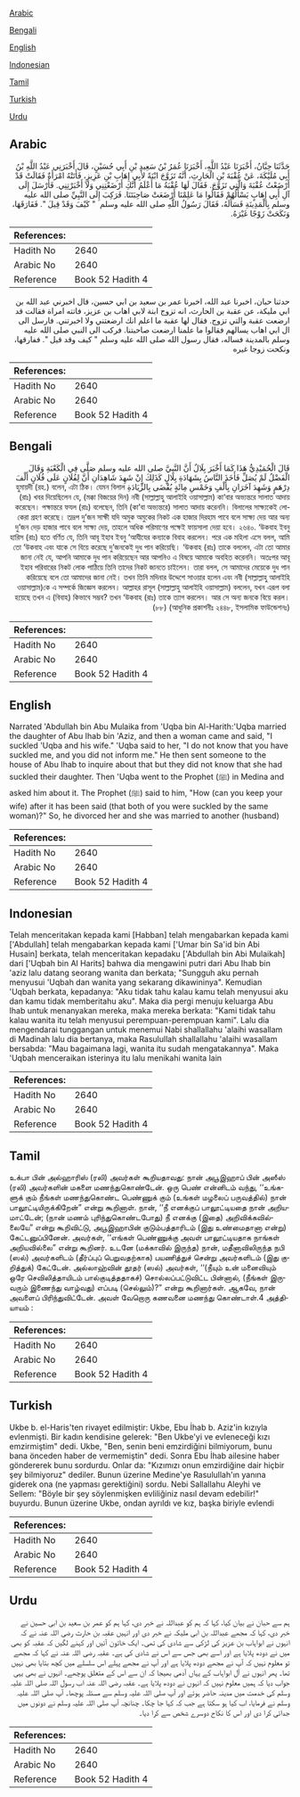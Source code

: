[Arabic](#arabic)

[Bengali](#bengali)

[English](#english)

[Indonesian](#indonesian)

[Tamil](#tamil)

[Turkish](#turkish)

[Urdu](#urdu)

## Arabic


<div dir="rtl" lang="ar" style={{fontSize:'larger',backgroundColor:'#f8f9fa',padding:20}}>
حَدَّثَنَا حِبَّانُ، أَخْبَرَنَا عَبْدُ اللَّهِ، أَخْبَرَنَا عُمَرُ بْنُ سَعِيدِ بْنِ أَبِي حُسَيْنٍ، قَالَ أَخْبَرَنِي عَبْدُ اللَّهِ بْنُ أَبِي مُلَيْكَةَ، عَنْ عُقْبَةَ بْنِ الْحَارِثِ، أَنَّهُ تَزَوَّجَ ابْنَةً لأَبِي إِهَابِ بْنِ عَزِيزٍ، فَأَتَتْهُ امْرَأَةٌ فَقَالَتْ قَدْ أَرْضَعْتُ عُقْبَةَ وَالَّتِي تَزَوَّجَ‏.‏ فَقَالَ لَهَا عُقْبَةُ مَا أَعْلَمُ أَنَّكِ أَرْضَعْتِنِي وَلاَ أَخْبَرْتِنِي‏.‏ فَأَرْسَلَ إِلَى آلِ أَبِي إِهَابٍ يَسْأَلُهُمْ فَقَالُوا مَا عَلِمْنَا أَرْضَعَتْ صَاحِبَتَنَا‏.‏ فَرَكِبَ إِلَى النَّبِيِّ صلى الله عليه وسلم بِالْمَدِينَةِ فَسَأَلَهُ، فَقَالَ رَسُولُ اللَّهِ صلى الله عليه وسلم ‏ "‏ كَيْفَ وَقَدْ قِيلَ ‏"‏‏.‏ فَفَارَقَهَا، وَنَكَحَتْ زَوْجًا غَيْرَهُ‏.‏
</div>
<div style={{backgroundColor:'#f8f9fa',padding:20, marginBottom: 10}}><table> <thead> <tr> <th>References:</th> <th></th> </tr> </thead> <tbody><tr><td>Hadith No</td><td>2640</td></tr><tr><td>Arabic No</td><td>2640</td></tr><tr><td>Reference</td><td>Book 52 Hadith 4</td></tr></tbody></table></div>


<div dir="rtl" lang="ar" style={{fontSize:'larger',backgroundColor:'#f8f9fa',padding:20}}>
حدثنا حبان، اخبرنا عبد الله، اخبرنا عمر بن سعيد بن ابي حسين، قال اخبرني عبد الله بن ابي مليكة، عن عقبة بن الحارث، انه تزوج ابنة لابي اهاب بن عزيز، فاتته امراة فقالت قد ارضعت عقبة والتي تزوج. فقال لها عقبة ما اعلم انك ارضعتني ولا اخبرتني. فارسل الى ال ابي اهاب يسالهم فقالوا ما علمنا ارضعت صاحبتنا. فركب الى النبي صلى الله عليه وسلم بالمدينة فساله، فقال رسول الله صلى الله عليه وسلم " كيف وقد قيل ". ففارقها، ونكحت زوجا غيره
</div>
<div style={{backgroundColor:'#f8f9fa',padding:20, marginBottom: 10}}><table> <thead> <tr> <th>References:</th> <th></th> </tr> </thead> <tbody><tr><td>Hadith No</td><td>2640</td></tr><tr><td>Arabic No</td><td>2640</td></tr><tr><td>Reference</td><td>Book 52 Hadith 4</td></tr></tbody></table></div>

## Bengali


<div dir="rtl" lang="bn" style={{fontSize:'larger',backgroundColor:'#f8f9fa',padding:20}}>
قَالَ الْحُمَيْدِيُّ هَذَا كَمَا أَخْبَرَ بِلَالٌ أَنَّ النَّبِيَّ صلى الله عليه وسلم صَلَّى فِي الْكَعْبَةِ وَقَالَ الْفَضْلُ لَمْ يُصَلِّ فَأَخَذَ النَّاسُ بِشَهَادَةِ بِلَالٍ كَذَلِكَ إِنْ شَهِدَ شَاهِدَانِ أَنَّ لِفُلَانٍ عَلَى فُلَانٍ أَلْفَ دِرْهَمٍ وَشَهِدَ آخَرَانِ بِأَلْفٍ وَخَمْسِ مِائَةٍ يُقْضَى بِالزِّيَادَةِ হুমায়দী (রহ.) বলেন, এটা ঠিক। যেমন বিলাল (রাঃ) খবর দিয়েছিলেন যে, (মক্কা বিজয়ের দিন) নবী (সাল্লাল্লাহু আলাইহি ওয়াসাল্লাম) কা‘বার অভ্যন্তরে সালাত আদায় করেছেন। পক্ষান্তরে ফযল (রাঃ) বলেছেন, তিনি (কা’বা অভ্যন্তরে) সালাত আদায় করেননি। বিলালের সাক্ষ্যকেই লোকেরা গ্রহণ করেছে। তদ্রূপ দু’জন সাক্ষী যদি অমুক অমুকের নিকট এক হাজার দিরহাম পাবে বলে সাক্ষ্য দেয় আর অন্য দু’জন দেড় হাজার পাবে বলে সাক্ষ্য দেয়, তাহলে অধিক পরিমাণের পক্ষেই ফায়সালা দেয়া হবে। ২৬৪০. ‘উকবাহ ইবনু হারিস (রাঃ) হতে বর্ণিত যে, তিনি আবূ ইহাব ইবনু ‘আযীযের কন্যাকে বিবাহ করলেন। পরে এক মহিলা এসে বলল, আমি তো ‘উকবাহ এবং যাকে সে বিয়ে করেছে দু’জনকেই দুধ পান করিয়েছি। ‘উকবাহ (রাঃ) তাকে বললেন, এটা তো আমার জানা নেই যে, আপনি আমাকে দুধ পান করিয়েছেন আর আপনিও এ বিষয়ে আমাকে অবহিত করেননি। অতঃপর আবূ ইহাব পরিবারের নিকট লোক পাঠিয়ে তিনি তাদের নিকট জানতে চাইলেন। তারা বলল, সে আমাদের মেয়েকে দুধ পান করিয়েছে বলে তো আমাদের জানা নেই। তখন তিনি মদিনার উদ্দেশে সাওয়ার হলেন এবং নবী (সাল্লাল্লাহু আলাইহি ওয়াসাল্লাম)কে এ সম্পর্কে জিজ্ঞেস করলেন। আল্লাহর রাসূল (সাল্লাল্লাহু আলাইহি ওয়াসাল্লাম) বললেন, যখন এরূপ বলা হয়েছে তখন এ (বিবাহ) কিভাবে সম্ভব? তখন ‘উকবাহ (রাঃ) তাকে ত্যাগ করলেন। আর সে অন্য জনকে বিয়ে করল। (৮৮) (আধুনিক প্রকাশনীঃ ২৪৪৮, ইসলামিক ফাউন্ডেশনঃ)
</div>
<div style={{backgroundColor:'#f8f9fa',padding:20, marginBottom: 10}}><table> <thead> <tr> <th>References:</th> <th></th> </tr> </thead> <tbody><tr><td>Hadith No</td><td>2640</td></tr><tr><td>Arabic No</td><td>2640</td></tr><tr><td>Reference</td><td>Book 52 Hadith 4</td></tr></tbody></table></div>

## English


<div dir="ltr" lang="en" style={{fontSize:'larger',backgroundColor:'#f8f9fa',padding:20}}>
Narrated 'Abdullah bin Abu Mulaika from 'Uqba bin Al-Harith:'Uqba married the daughter of Abu Ihab bin 'Aziz, and then a woman came and said, "I suckled 'Uqba and his wife." 'Uqba said to her, "I do not know that you have suckled me, and you did not inform me." He then sent someone to the house of Abu Ihab to inquire about that but they did not know that she had suckled their daughter. Then 'Uqba went to the Prophet (ﷺ) in Medina and asked him about it. The Prophet (ﷺ) said to him, "How (can you keep your wife) after it has been said (that both of you were suckled by the same woman)?" So, he divorced her and she was married to another (husband)
</div>
<div style={{backgroundColor:'#f8f9fa',padding:20, marginBottom: 10}}><table> <thead> <tr> <th>References:</th> <th></th> </tr> </thead> <tbody><tr><td>Hadith No</td><td>2640</td></tr><tr><td>Arabic No</td><td>2640</td></tr><tr><td>Reference</td><td>Book 52 Hadith 4</td></tr></tbody></table></div>

## Indonesian


<div dir="ltr" lang="id" style={{fontSize:'larger',backgroundColor:'#f8f9fa',padding:20}}>
Telah menceritakan kepada kami [Habban] telah mengabarkan kepada kami ['Abdullah] telah mengabarkan kepada kami ['Umar bin Sa'id bin Abi Husain] berkata, telah menceritakan kepadaku ['Abdullah bin Abi Mulaikah] dari ['Uqbah bin Al Harits] bahwa dia mengawini putri dari Abu Ihab bin 'aziz lalu datang seorang wanita dan berkata; "Sungguh aku pernah menyusui 'Uqbah dan wanita yang sekarang dikawininya". Kemudian 'Uqbah berkata, kepadanya: "Aku tidak tahu kalau kamu telah menyusui aku dan kamu tidak memberitahu aku". Maka dia pergi menuju keluarga Abu Ihab untuk menanyakan mereka, maka mereka berkata: "Kami tidak tahu kalau wanita itu telah menyusui perempuan-perempuan kami". Lalu dia mengendarai tunggangan untuk menemui Nabi shallallahu 'alaihi wasallam di Madinah lalu dia bertanya, maka Rasulullah shallallahu 'alaihi wasallam bersabda: "Mau bagaimana lagi, wanita itu sudah mengatakannya". Maka 'Uqbah menceraikan isterinya itu lalu menikahi wanita lain
</div>
<div style={{backgroundColor:'#f8f9fa',padding:20, marginBottom: 10}}><table> <thead> <tr> <th>References:</th> <th></th> </tr> </thead> <tbody><tr><td>Hadith No</td><td>2640</td></tr><tr><td>Arabic No</td><td>2640</td></tr><tr><td>Reference</td><td>Book 52 Hadith 4</td></tr></tbody></table></div>

## Tamil


<div dir="ltr" lang="ta" style={{fontSize:'larger',backgroundColor:'#f8f9fa',padding:20}}>
உக்பா பின் அல்ஹாரிஸ் (ரலி) அவர்கள் கூறியதாவது: நான் அபூஇஹாப் பின் அஸீஸ் (ரலி) அவர்களின் மகளை மணந்துகொண்டேன். ஒரு பெண் என்னிடம் வந்து, ‘‘உங்களுக் கும் நீங்கள் மணந்துகொண்ட பெண்ணுக் கும் (உங்கள் மழலைப் பருவத்தில்) நான் பாலூட்டியிருக்கிறேன்” என்று கூறினாள். நான், ‘‘நீ எனக்குப் பாலூட்டியதை நான் அறியமாட்டேன்; (நான் மணம் புரிந்துகொண்டபோது) நீ எனக்கு (இதை) அறிவிக்கவில்லையே” என்று கூறிவிட்டு, அபூஇஹாபின் குடும்பத்தாரிடம் (இது உண்மைதானா என்று) கேட்டனுப்பினேன். அவர்கள், ‘‘எங்கள் பெண்ணுக்கு அவள் பாலூட்டியதாக நாங்கள் அறியவில்லை” என்று கூறினர். உடனே (மக்காவில் இருந்த) நான், மதீனாவிலிருந்த நபி (ஸல்) அவர்களிடம் (தீர்ப்புப் பெறுவதற்காக) பயணித்துச் சென்று அவர்களிடம் (இது குறித்துக்) கேட்டேன். அல்லாஹ்வின் தூதர் (ஸல்) அவர்கள், ‘‘(நீயும் உன் மனைவியும் ஒரே செவிலித்தாயிடம் பால்குடித்ததாகச்) சொல்லப்பட்டுவிட்ட பின்னால், (நீங்கள் இருவரும் இணைந்து வாழ்வது) எப்படி (செல்லும்)?” என்று கூறினார்கள். ஆகவே, நான் அவளைப் பிரிந்துவிட்டேன். அவள் வேறொரு கணவனை மணந்து கொண்டாள்.4 அத்தியாயம் :
</div>
<div style={{backgroundColor:'#f8f9fa',padding:20, marginBottom: 10}}><table> <thead> <tr> <th>References:</th> <th></th> </tr> </thead> <tbody><tr><td>Hadith No</td><td>2640</td></tr><tr><td>Arabic No</td><td>2640</td></tr><tr><td>Reference</td><td>Book 52 Hadith 4</td></tr></tbody></table></div>

## Turkish


<div dir="ltr" lang="tr" style={{fontSize:'larger',backgroundColor:'#f8f9fa',padding:20}}>
Ukbe b. el-Haris'ten rivayet edilmiştir: Ukbe, Ebu İhab b. Aziz'in kızıyla evlenmişti. Bir kadın kendisine gelerek: "Ben Ukbe'yi ve evleneceği kızı emzirmiştim" dedi. Ukbe, "Ben, senin beni emzirdiğini bilmiyorum, bunu bana önceden haber de vermemiştin" dedi. Sonra Ebu İhab ailesine haber göndererek bunu sordurdu. Onlar da: "Kızımızı onun emzirdiğine dair hiçbir şey bilmiyoruz" dediler. Bunun üzerine Medine'ye Rasulullah'ın yanına giderek ona (ne yapması gerektiğini) sordu. Nebi Sallallahu Aleyhi ve Sellem: "Böyle bir şey söylenmişken evliliğiniz nasıl devam edebilir!" buyurdu. Bunun üzerine Ukbe, ondan ayrıldı ve kız, başka biriyle evlendi
</div>
<div style={{backgroundColor:'#f8f9fa',padding:20, marginBottom: 10}}><table> <thead> <tr> <th>References:</th> <th></th> </tr> </thead> <tbody><tr><td>Hadith No</td><td>2640</td></tr><tr><td>Arabic No</td><td>2640</td></tr><tr><td>Reference</td><td>Book 52 Hadith 4</td></tr></tbody></table></div>

## Urdu


<div dir="rtl" lang="ur" style={{fontSize:'larger',backgroundColor:'#f8f9fa',padding:20}}>
ہم سے حبان نے بیان کیا، کہا کہ ہم کو عبداللہ نے خبر دی، کہا ہم کو عمر بن سعید بن ابی حسین نے خبر دی، کہا کہ مجھے عبداللہ بن ابی ملیکہ نے خبر دی اور انہیں عقبہ بن حارث رضی اللہ عنہ نے کہ انہوں نے ابواہاب بن عزیز کی لڑکی سے شادی کی تھی۔ ایک خاتون آئیں اور کہنے لگیں کہ عقبہ کو بھی میں نے دودھ پلایا ہے اور اسے بھی جس سے اس نے شادی کی ہے۔ عقبہ رضی اللہ عنہ نے کہا کہ مجھے تو معلوم نہیں کہ آپ نے مجھے دودھ پلایا ہے اور آپ نے مجھے پہلے اس سلسلے میں کچھ بتایا بھی نہیں تھا۔ پھر انہوں نے آل ابواہاب کے یہاں آدمی بھیجا کہ ان سے اس کے متعلق پوچھے۔ انہوں نے بھی یہی جواب دیا کہ ہمیں معلوم نہیں کہ انہوں نے دودھ پلایا ہے۔ عقبہ رضی اللہ عنہ اب رسول اللہ صلی اللہ علیہ وسلم کی خدمت میں مدینہ حاضر ہوئے اور آپ صلی اللہ علیہ وسلم سے مسئلہ پوچھا۔ آپ صلی اللہ علیہ وسلم نے فرمایا، اب کیا ہو سکتا ہے جب کہ کہا جا چکا۔ چنانچہ آپ صلی اللہ علیہ وسلم نے دونوں میں جدائی کرا دی اور اس کا نکاح دوسرے شخص سے کرا دیا۔
</div>
<div style={{backgroundColor:'#f8f9fa',padding:20, marginBottom: 10}}><table> <thead> <tr> <th>References:</th> <th></th> </tr> </thead> <tbody><tr><td>Hadith No</td><td>2640</td></tr><tr><td>Arabic No</td><td>2640</td></tr><tr><td>Reference</td><td>Book 52 Hadith 4</td></tr></tbody></table></div>